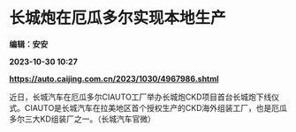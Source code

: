 # 长城炮在厄瓜多尔实现本地生产
**编辑：安安**

**2023-10-30 10:27**

**https://auto.caijing.com.cn/2023/1030/4967986.shtml**

近日，长城汽车在厄瓜多尔CIAUTO工厂举办长城炮CKD项目首台长城炮下线仪式。CIAUTO是长城汽车在拉美地区首个授权生产的CKD海外组装工厂，也是厄瓜多尔三大KD组装厂之一。（长城汽车官微）